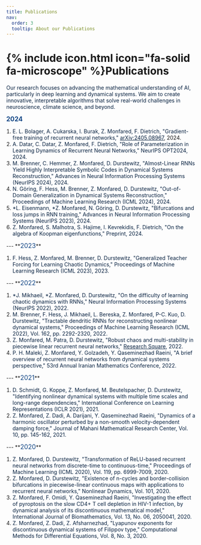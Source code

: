 ```yaml
---
title: Publications
nav:
  order: 3
  tooltip: About our Publications
---
```

# {% include icon.html icon="fa-solid fa-microscope" %}Publications

<span style="color: #072140;">Our research focuses on advancing the mathematical understanding of AI, particularly in deep learning and dynamical systems. We aim to create innovative, interpretable algorithms that solve real-world challenges in neuroscience, climate science, and beyond.</span>


**<span style="color: #114584; font-size: 1.2em;">2024</span>**

<ol style="text-align: left; list-style-position: outside; padding-left: 1.2em;">
   <li><span style="color: #072140;">E. L. Bolager, A. Cukarska, I. Burak, Z. Monfared, F. Dietrich, "Gradient-free training of recurrent neural networks,"</span> <a href="https://doi.org/10.48550/arXiv.2405.08967" style="color: #072140;">arXiv:2405.08967</a>, 2024.</li>
   <li><span style="color: #072140;">A. Datar, C. Datar, Z. Monfared, F. Dietrich, "Role of Parameterization in Learning Dynamics of Recurrent Neural Networks," NeurIPS OPT2024, 2024.</span></li>
   <li><span style="color: #072140;">M. Brenner, C. Hemmer, Z. Monfared, D. Durstewitz, "Almost-Linear RNNs Yield Highly Interpretable Symbolic Codes in Dynamical Systems Reconstruction," Advances in Neural Information Processing Systems (NeurIPS 2024), 2024.</span></li>
   <li><span style="color: #072140;">N. Göring, F. Hess, M. Brenner, Z. Monfared, D. Durstewitz, "Out-of-Domain Generalization in Dynamical Systems Reconstruction," Proceedings of Machine Learning Research (ICML 2024), 2024.</span></li>
   <li><span style="color: #072140;">*L. Eisenmann, *Z. Monfared, N. Göring, D. Durstewitz, "Bifurcations and loss jumps in RNN training," Advances in Neural Information Processing Systems (NeurIPS 2023), 2024.</span></li>
   <li><span style="color: #072140;">Z. Monfared, S. Malhotra, S. Hajime, I. Kevrekidis, F. Dietrich, "On the algebra of Koopman eigenfunctions," Preprint, 2024.</span></li>
</ol>
---
**<span style="color: #114584; font-size: 1.2em;">2023</span>**

<ol style="text-align: left; list-style-position: outside; padding-left: 1.2em;">
   <li><span style="color: #072140;">F. Hess, Z. Monfared, M. Brenner, D. Durstewitz, "Generalized Teacher Forcing for Learning Chaotic Dynamics," Proceedings of Machine Learning Research (ICML 2023), 2023.</span></li>
</ol>
---
**<span style="color: #114584; font-size: 1.2em;">2022</span>**

<ol style="text-align: left; list-style-position: outside; padding-left: 1.2em;">
   <li><span style="color: #072140;">*J. Mikhaeil, *Z. Monfared, D. Durstewitz, "On the difficulty of learning chaotic dynamics with RNNs," Neural Information Processing Systems (NeurIPS 2022), 2022.</span></li>
   <li><span style="color: #072140;">M. Brenner, F. Hess, J. Mikhaeil, L. Bereska, Z. Monfared, P-C. Kuo, D. Durstewitz, "Tractable dendritic RNNs for reconstructing nonlinear dynamical systems," Proceedings of Machine Learning Research (ICML 2022), Vol. 162, pp. 2292-2320, 2022.</span></li>
   <li><span style="color: #072140;">Z. Monfared, M. Patra, D. Durstewitz, "Robust chaos and multi-stability in piecewise linear recurrent neural networks," <a href="https://doi.org/10.21203/rs.3.rs-2147683/v1" style="color: #072140;">Research Square</a>, 2022.</span></li>
   <li><span style="color: #072140;">P. H. Maleki, Z. Monfared, Y. Golzadeh, Y. Qaseminezhad Raeini, "A brief overview of recurrent neural networks from dynamical systems perspective," 53rd Annual Iranian Mathematics Conference, 2022.</span></li>
</ol>
---
**<span style="color: #114584; font-size: 1.2em;">2021</span>**

<ol style="text-align: left; list-style-position: outside; padding-left: 1.2em;">
   <li><span style="color: #072140;">D. Schmidt, G. Koppe, Z. Monfared, M. Beutelspacher, D. Durstewitz, "Identifying nonlinear dynamical systems with multiple time scales and long-range dependencies," International Conference on Learning Representations (ICLR 2021), 2021.</span></li>
   <li><span style="color: #072140;">Z. Monfared, Z. Dadi, A. Darijani, Y. Qaseminezhad Raeini, "Dynamics of a harmonic oscillator perturbed by a non-smooth velocity-dependent damping force," Journal of Mahani Mathematical Research Center, Vol. 10, pp. 145-162, 2021.</span></li>
</ol>
---
**<span style="color: #114584; font-size: 1.2em;">2020</span>**

<ol style="text-align: left; list-style-position: outside; padding-left: 1.2em;">
   <li><span style="color: #072140;">Z. Monfared, D. Durstewitz, "Transformation of ReLU-based recurrent neural networks from discrete-time to continuous-time," Proceedings of Machine Learning (ICML 2020), Vol. 119, pp. 6999-7009, 2020.</span></li>
   <li><span style="color: #072140;">Z. Monfared, D. Durstewitz, "Existence of n-cycles and border-collision bifurcations in piecewise-linear continuous maps with applications to recurrent neural networks," Nonlinear Dynamics, Vol. 101, 2020.</span></li>
   <li><span style="color: #072140;">Z. Monfared, F. Omidi, Y. Qaseminezhad Raeini, "Investigating the effect of pyroptosis on the slow CD4+ T cell depletion in HIV-1 infection, by dynamical analysis of its discontinuous mathematical model," International Journal of Biomathematics, Vol. 13, No. 06, 2050041, 2020.</span></li>
   <li><span style="color: #072140;">Z. Monfared, Z. Dadi, Z. Afsharnezhad, "Lyapunov exponents for discontinuous dynamical systems of Filippov type," Computational Methods for Differential Equations, Vol. 8, No. 3, 2020.</span></li>
</ol>


